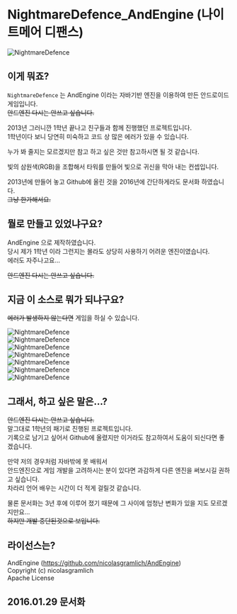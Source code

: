 # NightmareDefence_AndEngine (나이트메어 디팬스)

![NightmareDefence](http://i.imgur.com/jRA0H2b.png)

## 이게 뭐죠?

`NightmareDefence` 는 AndEngine 이라는 자바기반 엔진을 이용하여 만든 안드로이드 게임입니다.  
~~안드엔진 다시는 안쓰고 싶습니다.~~

2013년 그러니깐 1학년 끝나고 친구들과 함께 진행했던 프로젝트입니다.  
1학년이다 보니 당연히 미숙하고
코드 상 많은 에러가 있을 수 있습니다.  

누가 봐 줄지는 모르겠지만
참고 하고 싶은 것만 참고하시면 될 것 같습니다.

빛의 삼원색(RGB)을 조합해서 타워를 만들어 빛으로 귀신을 막아 내는 컨셉입니다. 

2013년에 만들어 놓고 Github에 올린 것을 2016년에 간단하게라도 문서화 하였습니다.  
~~그냥 한가해서요.~~

## 뭘로 만들고 있었냐구요?

AndEngine 으로 제작하였습니다.  
당시 제가 1학년 이라 그런지는 몰라도 상당히 사용하기 어려운 엔진이였습니다.  
에러도 자주나고요...

~~안드엔진 다시는 안쓰고 싶습니다.~~

## 지금 이 소스로 뭐가 되냐구요?

~~에러가 발생하지 않는다면~~  게임을 하실 수 있습니다.  

![NightmareDefence](http://i.imgur.com/m7ySkhn.png)  
![NightmareDefence](http://i.imgur.com/ts5eNaR.png)  
![NightmareDefence](http://i.imgur.com/8EaboJj.png)  
![NightmareDefence](http://i.imgur.com/1ecgm3L.png)  
![NightmareDefence](http://i.imgur.com/b6w6Typ.png)  
![NightmareDefence](http://i.imgur.com/PGVRjVu.png)  
![NightmareDefence](http://i.imgur.com/MhOqug4.png)

## 그래서, 하고 싶은 말은...?

~~안드엔진 다시는 안쓰고 싶습니다.~~  
말그대로 1학년의 패기로 진행된 프로젝트입니다.  
기록으로 남기고 싶어서 Github에 올렸지만 이거라도 참고하여서 도움이 되신다면 좋겠습니다.

만약 저의 경우처럼 자바밖에 못 배워서  
안드엔진으로 게임 개발을 고려하시는 분이 있다면 과감하게 다른 엔진을 써보시길 권하고 싶습니다.  
차라리 언어 배우는 시간이 더 적게 걸릴것 같습니다.

물론 문서화는 3년 후에 이루어 졌기 때문에 그 사이에 엄청난 변화가 있을 지도 모르겠지만요...  
~~하지만 개발 중단된것으로 보입니다.~~

## 라이선스는?

AndEngine (https://github.com/nicolasgramlich/AndEngine)  
Copyright (c) nicolasgramlich  
Apache License 

## 2016.01.29 문서화
